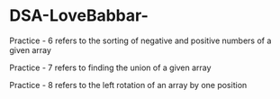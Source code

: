 # DSA-LoveBabbar-
Practice - 6 refers to the sorting of negative and positive numbers of a given array


Practice - 7 refers to finding the union of a given array


Practice - 8 refers to the left rotation of an array by one position
